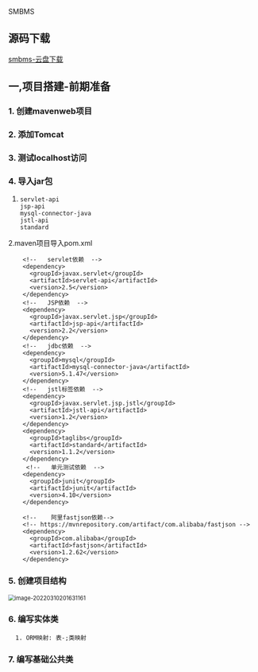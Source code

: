 SMBMS

## 源码下载



[smbms-云盘下载](https://www.aliyundrive.com/s/XnCLHD6Fe5C)



## 一,项目搭建-前期准备

### 1.  创建mavenweb项目

### 2. 添加Tomcat

### 3. 测试localhost访问

### 4. 导入jar包

   1. ```
      servlet-api  
      jsp-api    
      mysql-connector-java
      jstl-api
      standard
      ```
2.maven项目导入pom.xml
```
	<!--   servlet依赖  -->
    <dependency>
      <groupId>javax.servlet</groupId>
      <artifactId>servlet-api</artifactId>
      <version>2.5</version>
    </dependency>
    <!--   JSP依赖  -->
    <dependency>
      <groupId>javax.servlet.jsp</groupId>
      <artifactId>jsp-api</artifactId>
      <version>2.2</version>
    </dependency>
    <!--   jdbc依赖  -->
    <dependency>
      <groupId>mysql</groupId>
      <artifactId>mysql-connector-java</artifactId>
      <version>5.1.47</version>
    </dependency>
    <!--   jstl标签依赖  -->
    <dependency>
      <groupId>javax.servlet.jsp.jstl</groupId>
      <artifactId>jstl-api</artifactId>
      <version>1.2</version>
    </dependency>
    <dependency>
      <groupId>taglibs</groupId>
      <artifactId>standard</artifactId>
      <version>1.1.2</version>
    </dependency>
     <!--   单元测试依赖  -->
    <dependency>
      <groupId>junit</groupId>
      <artifactId>junit</artifactId>
      <version>4.10</version>
    </dependency>

    <!--    阿里fastjson依赖-->
    <!-- https://mvnrepository.com/artifact/com.alibaba/fastjson -->
    <dependency>
      <groupId>com.alibaba</groupId>
      <artifactId>fastjson</artifactId>
      <version>1.2.62</version>
    </dependency>
```
### 5. 创建项目结构

   <img src="https://gitee.com/xbd_zc/images/raw/master/img/image-20220310201631161.png" alt="image-20220310201631161" style="zoom:80%;" />

### 6. 编写实体类

      1. ORM映射: 表-;类映射

### 7. 编写基础公共类
